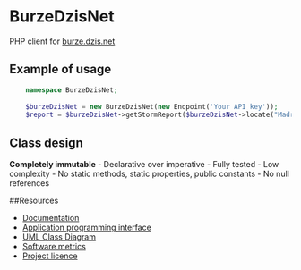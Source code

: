 # BurzeDzisNet

PHP client for [burze.dzis.net](https://burze.dzis.net)

## Example of usage

```php
    namespace BurzeDzisNet;
    
    $burzeDzisNet = new BurzeDzisNet(new Endpoint('Your API key'));
    $report = $burzeDzisNet->getStormReport($burzeDzisNet->locate("Madrid"));
```

## Class design

__Completely immutable__ - Declarative over imperative - Fully tested - Low complexity - No static methods, static properties, public constants - No null references

##Resources
- [Documentation](https://github.com/krzysiekpiasecki/BurzeDzisNet/blob/master/docs/Index.md)
- [Application programming interface](https://github.com/krzysiekpiasecki/BurzeDzisNet/blob/master/docs/api/API-documentation.zip)
- [UML Class Diagram](https://github.com/krzysiekpiasecki/BurzeDzisNet/blob/master/docs/ClassDiagram.md)
- [Software metrics](https://github.com/krzysiekpiasecki/BurzeDzisNet/blob/master/docs/SoftwareMetrics.md)
- [Project licence](https://github.com/krzysiekpiasecki/BurzeDzisNet/blob/master/LICENCE.md)
